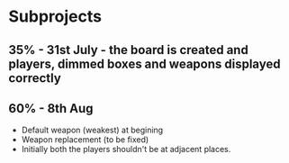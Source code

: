 # Subprojects

<!-- - Plan the game flow -->
<!-- - 10x10 -->
<!-- - Randomly distributed obstacles -->
<!-- - Combat mode when meeting -->
<!-- - Defensive mode (damage will behalf) -->
<!-- - Board -->
<!-- - Randomly distribute pipes. -->

<!-- - Classes -->
<!-- - Metadata -->
<!-- - Architecture -->
<!-- - MVC Design Pattern in JS -->

## 35% - 31st July - the board is created and players, dimmed boxes and weapons displayed correctly

<!-- - decrease the number of weapons (one of a kind is enough) - Done -->
<!-- - create objects -->
<!-- - movements -->
<!-- - player characters - Done -->
<!-- - available cells highlight (logic improvement) -->
<!-- - combat mode modal window -->
<!-- - Player name modal -->
<!-- - renderBoard function -->

## 60% - 8th Aug

- Default weapon (weakest) at begining
- Weapon replacement (to be fixed)
- Initially both the players shouldn't be at adjacent places.
